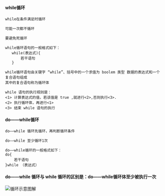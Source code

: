 
#### while循环
```
while在条件满足时循环

可能一次都不循环

要避免死循环

while循环语句的一般格式如下：
   while(表达式){
       若干语句
   }

while循环语句由关键字 “while”、括号中的一个求值为 boolem 类型 数据的表达式和一个复合语句组成
其中的复合语句称为循环体

while 语句的执行规则是：
<1> 计算表达式的值，若该值是 true ,就进行<2>,否则执行<3>.
<2> 执行循环体，再进行<1>
<3> 结束 while 语句的执行
```
#### do——while循环
```
do——while 循环先循环，再判断循环条件

do——while 至少循环1次

do——while循环的一般格式如下：
do{
    若干语句
}while （表达式）

```
#### do——while 循环与 while 循环的区别是：do——while循环体至少被执行一次

![循环示意图解](https://raw.githubusercontent.com/oqq5518/Liao-Zhou/master/1526229266(1).png)
